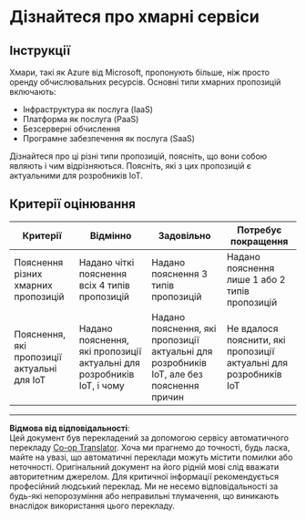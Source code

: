<!--
CO_OP_TRANSLATOR_METADATA:
{
  "original_hash": "bfd35499bd68d7d740242bfea784bbeb",
  "translation_date": "2025-08-28T18:04:25+00:00",
  "source_file": "2-farm/lessons/4-migrate-your-plant-to-the-cloud/assignment.md",
  "language_code": "uk"
}
-->
# Дізнайтеся про хмарні сервіси

## Інструкції

Хмари, такі як Azure від Microsoft, пропонують більше, ніж просто оренду обчислювальних ресурсів. Основні типи хмарних пропозицій включають:

* Інфраструктура як послуга (IaaS)
* Платформа як послуга (PaaS)
* Безсерверні обчислення
* Програмне забезпечення як послуга (SaaS)

Дізнайтеся про ці різні типи пропозицій, поясніть, що вони собою являють і чим відрізняються. Поясніть, які з цих пропозицій є актуальними для розробників IoT.

## Критерії оцінювання

| Критерії | Відмінно | Задовільно | Потребує покращення |
| -------- | -------- | ---------- | ------------------- |
| Пояснення різних хмарних пропозицій | Надано чіткі пояснення всіх 4 типів пропозицій | Надано пояснення 3 типів пропозицій | Надано пояснення лише 1 або 2 типів пропозицій |
| Пояснення, які пропозиції актуальні для IoT | Надано пояснення, які пропозиції актуальні для розробників IoT, і чому | Надано пояснення, які пропозиції актуальні для розробників IoT, але без пояснення причин | Не вдалося пояснити, які пропозиції актуальні для розробників IoT |

---

**Відмова від відповідальності**:  
Цей документ був перекладений за допомогою сервісу автоматичного перекладу [Co-op Translator](https://github.com/Azure/co-op-translator). Хоча ми прагнемо до точності, будь ласка, майте на увазі, що автоматичні переклади можуть містити помилки або неточності. Оригінальний документ на його рідній мові слід вважати авторитетним джерелом. Для критичної інформації рекомендується професійний людський переклад. Ми не несемо відповідальності за будь-які непорозуміння або неправильні тлумачення, що виникають внаслідок використання цього перекладу.
